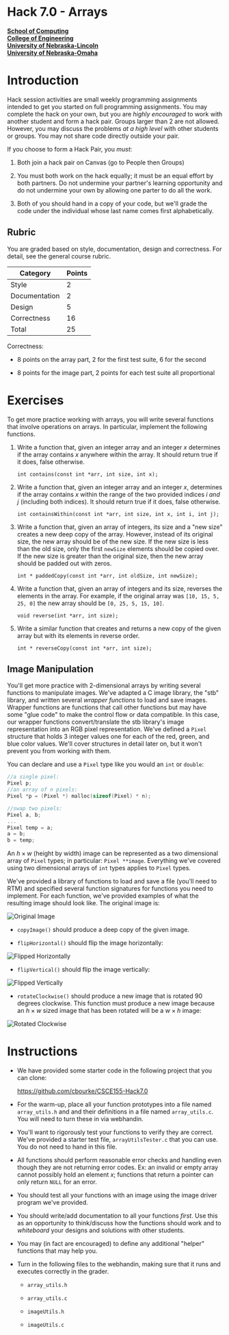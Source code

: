 # Hack 7.0 - Arrays
**[School of Computing](https://computing.unl.edu/)**  
**[College of Engineering](https://engineering.unl.edu/)**  
**[University of Nebraska-Lincoln](https://unl.edu)**  
**[University of Nebraska-Omaha](https://http://unomaha.edu/)**  

# Introduction

Hack session activities are small weekly programming assignments
intended to get you started on full programming assignments. You may
complete the hack on your own, but you are *highly encouraged* to work
with another student and form a hack pair. Groups larger than 2 are not
allowed. However, you may discuss the problems *at a high level* with
other students or groups. You may not share code directly outside your
pair.

If you choose to form a Hack Pair, you *must*:

1.  Both join a hack pair on Canvas (go to People then Groups)

2.  You must both work on the hack equally; it must be an equal effort
    by both partners. Do not undermine your partner's learning
    opportunity and do not undermine your own by allowing one parter to
    do all the work.

3.  Both of you should hand in a copy of your code, but we'll grade the
    code under the individual whose last name comes first alphabetically.

## Rubric

You are graded based on style, documentation, design and correctness.
For detail, see the general course rubric.

| Category      | Points |
|---------------|--------|
| Style         | 2      |
| Documentation | 2      |
| Design        | 5      |
| Correctness   | 16     |
| Total         | 25     |

Correctness:

-   8 points on the array part, 2 for the first test suite, 6 for the
    second

-   8 points for the image part, 2 points for each test suite all
    proportional

# Exercises

To get more practice working with arrays, you will write several
functions that involve operations on arrays. In particular, implement
the following functions.

1.  Write a function that, given an integer array and an integer $x$
    determines if the array contains $x$ anywhere within the array. It
    should return true if it does, false otherwise.

    `int contains(const int *arr, int size, int x);`

2.  Write a function that, given an integer array and an integer $x$,
    determines if the array contains $x$ within the range of the two
    provided indices $i\;and\; j$ (including both indices). It should
    return true if it does, false otherwise.

    `int containsWithin(const int *arr, int size, int x, int i, int j);`

3.  Write a function that, given an array of integers, its size and a
    "new size" creates a new deep copy of the array. However, instead of
    its original size, the new array should be of the new size. If the
    new size is less than the old size, only the first `newSize`
    elements should be copied over. If the new size is greater than the
    original size, then the new array should be padded out with zeros.

    `int * paddedCopy(const int *arr, int oldSize, int newSize);`

4.  Write a function that, given an array of integers and its size,
    reverses the elements in the array. For example, if the original
    array was `[10, 15, 5, 25, 0]` the new array should be
    `[0, 25, 5, 15, 10]`.

    `void reverse(int *arr, int size);`

5.  Write a similar function that creates and returns a new copy of the
    given array but with its elements in reverse order.

    `int * reverseCopy(const int *arr, int size);`

## Image Manipulation

You'll get more practice with 2-dimensional arrays by writing several
functions to manipulate images. We've adapted a C image library, the
"stb" library, and written several *wrapper functions* to load and save
images. Wrapper functions are functions that call other functions but
may have some "glue code" to make the control flow or data compatible.
In this case, our wrapper functions convert/translate the stb library's
image representation into an RGB pixel representation. We've defined a
`Pixel` structure that holds 3 integer values one for each of the
red, green, and blue color values. We'll cover structures in detail
later on, but it won't prevent you from working with them.

You can declare and use a `Pixel` type like you would an `int`
or `double`:

``` c
//a single pixel:
Pixel p;
//an array of n pixels:
Pixel *p = (Pixel *) malloc(sizeof(Pixel) * n);

//swap two pixels:
Pixel a, b;
...
Pixel temp = a;
a = b;
b = temp;
```

An $h \times w$ (height by width) image can be represented as a two
dimensional array of `Pixel` types; in particular:
`Pixel **image`. Everything we've covered using two dimensional
arrays of `int` types applies to `Pixel` types.

We've provided a library of functions to load and save a file (you'll
need to RTM) and specified several function signatures for functions you
need to implement.  For each function, we've provided examples of what
the resulting image should look like.  The original image is:

![Original Image](./images/pointers.png)

-   `copyImage()` should produce a deep copy of the given image.

-   `flipHorizontal()` should flip the image horizontally:

![Flipped Horizontally](./images/pointersHFlip.jpg)

-   `flipVertical()` should flip the image vertically:

![Flipped Vertically](./images/pointersVFlip.png)

-   `rotateClockwise()` should produce a new image that is rotated
    90 degrees clockwise. This function must produce a new image because
    an $h \times w$ sized image that has been rotated will be a
    $w \times h$ image:

![Rotated Clockwise](./images/pointersRotated.jpg)

# Instructions

-   We have provided some starter code in the following project that you
    can clone:

    <https://github.com/cbourke/CSCE155-Hack7.0>

-   For the warm-up, place all your function prototypes into a file
    named `array_utils.h` and and their definitions in a file
    named `array_utils.c`. You will need to turn these in via
    webhandin.

-   You'll want to rigorously test your functions to verify they are
    correct. We've provided a starter test file,
    `arrayUtilsTester.c` that you can use. You do not need to
    hand in this file.

-   All functions should perform reasonable error checks and handling
    even though they are not returning error codes. Ex: an invalid or
    empty array cannot possibly hold an element $x$; functions that return a pointer
    can only return `NULL` for an error.

-   You should test all your functions with an image using the image
    driver program we've provided.

-   You should write/add documentation to all your functions *first*.
    Use this as an opportunity to think/discuss how the functions should
    work and to *whiteboard* your designs and solutions with other
    students.

-   You may (in fact are encouraged) to define any additional "helper"
    functions that may help you.

-   Turn in the following files to the webhandin, making sure that it
    runs and executes correctly in the grader.

    -   `array_utils.h`

    -   `array_utils.c`

    -   `imageUtils.h`

    -   `imageUtils.c`

